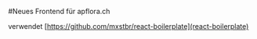 #Neues Frontend für apflora.ch

verwendet [https://github.com/mxstbr/react-boilerplate](react-boilerplate)
